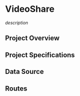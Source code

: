 # VideoShare
*description*

## Project Overview


## Project Specifications


## Data Source


## Routes
